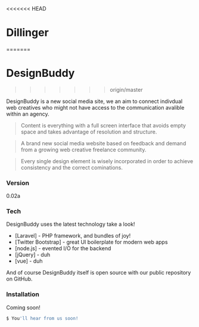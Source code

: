 <<<<<<< HEAD
# Dillinger
=======
# DesignBuddy
>>>>>>> origin/master

DesignBuddy is a new social media site, we an aim to connect indivdual web creatives who might not have access to the communication avalible within an agency. 



> Content is everything with a full screen interface that avoids empty space and takes advantage of resolution and structure.


> A brand new social media website based on feedback and demand from a growing web creative freelance community.

> Every single design element is wisely incorporated in order to achieve consistency and the correct cominations.

### Version
0.02a

### Tech

DesignBuddy uses the latest technology take a look!

* [Laravel] - PHP framework, and bundles of joy!
* [Twitter Bootstrap] - great UI boilerplate for modern web apps
* [node.js] - evented I/O for the backend
* [jQuery] - duh
*  [vue] - duh

And of course DesignBuddy itself is open source with our public repository on GitHub.

### Installation

Coming soon!

```sh
$ You'll hear from us soon!
```
